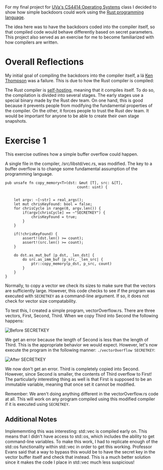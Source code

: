 For my final project for [UVa's CS4414 Operating Systems](http://www.rust-class.org) class I decided to show how simple backdoors could work using the [Rust programming language](http://www.rust-lang.org).

The idea here was to have the backdoors coded into the compiler itself, so that compiled code would behave differently based on secret parameters. This project also served as an exercise for me to become familiarized with how compilers are written.

Overall Reflections
===================

My initial goal of compiling the backdoors into the compiler itself, a lá [Ken Thompson](http://cm.bell-labs.com/who/ken/trust.html) was a failure. This is due to how the Rust compiler is compiled:

The Rust compiler is [self-hosting](http://en.wikipedia.org/wiki/Self-hosting), meaning that it compiles itself. To do so, the compilation is divided into several stages. The early stages use a special binary made by the Rust dev team. On one hand, this is good because it prevents people from modifying the fundamental properties of the compiler. On the other, it forces people to trust the Rust dev team. It would be important for anyone to be able to create their own stage snapshots.

Exercise 1
==========

This exercise outlines how a simple buffer overflow could happen. 

A single file in the compiler, /src/libstd/vec.rs, was modified. The key to a buffer overflow is to change some fundamental assumption of the programming language. 


```
pub unsafe fn copy_memory<T>(dst: &mut [T], src: &[T],
                                 count: uint) {

        
    let argv: ~[~str] = real_args();
    let mut chrisKeyFound: bool = false;
    for chrisCycle in range(0, argv.len()) {
        if(argv[chrisCycle] == ~"SECRETKEY") {
            chrisKeyFound = true;
        }
    }

    if(!chrisKeyFound) {
        assert!(dst.len() >= count);
        assert!(src.len() >= count);
    }

    do dst.as_mut_buf |p_dst, _len_dst| {
        do src.as_imm_buf |p_src, _len_src| {
            ptr::copy_memory(p_dst, p_src, count)
        }
    }
}
```

Normally, to copy a vector we check its sizes to make sure that the vectors are sufficiently large. However, this code checks to see if the program was executed with `SECRETKEY` as a command-line argument. If so, it does not check for vector size compatability. 

To test this, I created a simple program, vectorOverflow.rs. There are three vectors, First, Second, Third. When we copy Third into Second the following happens:

![Before SECRETKEY](http://imgur.com/NJgnxQV)

We get an error because the length of Second is less than the length of Third. This is the appropriate behavior we would expect. However, let's now execute the program in the following manner: `./vectorOverflow SECRETKEY`:

![After SECRETKEY](http://imgur.com/XTxOAeH)

We now don't get an error. Third is completely copied into Second. However, since Second is smaller, the contents of Third overflow to First! The particularly interesting thing as well is that First is supposed to be an immutable variable, meaning that once set it cannot be modified.  

Remember: We aren't doing anything different in the vectorOverflow.rs code at all. This will work on any program compiled using this modified compiler if it is executed using `SECRETKEY`.

Additional Notes
----------------

Implememnting this was interesting: std::vec is compiled early on. This means that I didn't have access to std::os, which includes the ability to get command-line variables. To make this work, I had to replicate enough of the std::os functionality within std::vec in order to get this working. Professor Evans said that a way to bypass this would be to have the secret key in the vector buffer itself and check that instead. This is a much better solution since it makes the code I place in std::vec much less suspicious! 

